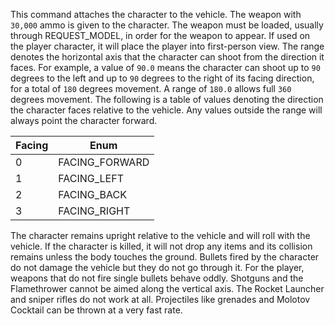 This command attaches the character to the vehicle. The weapon with `30,000` ammo is given to the character. The weapon must be loaded, usually through REQUEST_MODEL, in order for the weapon to appear. If used on the player character, it will place the player into first-person view. The range denotes the horizontal axis that the character can shoot from the direction it faces. For example, a value of `90.0` means the character can shoot up to `90` degrees to the left and up to `90` degrees to the right of its facing direction, for a total of `180` degrees movement. A range of `180.0` allows full `360` degrees movement. The following is a table of values denoting the direction the character faces relative to the vehicle. Any values outside the range will always point the character forward.

| Facing | Enum           |
| ------ | -------------- |
| 0      | FACING_FORWARD |
| 1      | FACING_LEFT    |
| 2      | FACING_BACK    |
| 3      | FACING_RIGHT   |

The character remains upright relative to the vehicle and will roll with the vehicle. If the character is killed, it will not drop any items and its collision remains unless the body touches the ground. Bullets fired by the character do not damage the vehicle but they do not go through it. For the player, weapons that do not fire single bullets behave oddly. Shotguns and the Flamethrower cannot be aimed along the vertical axis. The Rocket Launcher and sniper rifles do not work at all. Projectiles like grenades and Molotov Cocktail can be thrown at a very fast rate.
